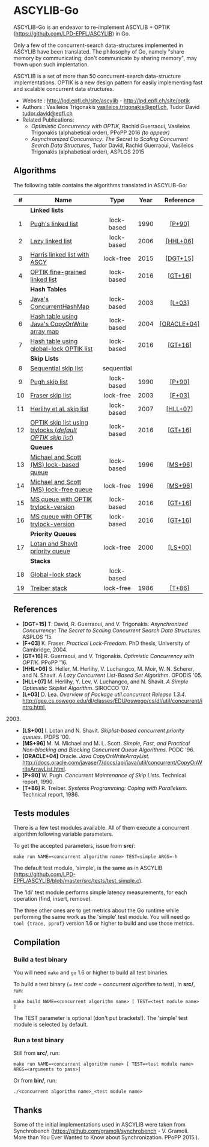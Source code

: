 ASCYLIB-Go
==========

ASCYLIB-Go is an endeavor to re-implement ASCYLIB + OPTIK (https://github.com/LPD-EPFL/ASCYLIB) in Go.

Only a few of the concurrent-search data-structures implemented in ASCYLIB have been translated.
The philosophy of Go, namely "share memory by communicating; don't communicate by sharing memory", may frown upon such implentation.

ASCYLIB is a set of more than 50 concurrent-search data-structure implementations.
OPTIK is a new design pattern for easily implementing fast and scalable concurrent data structures.

* Website             : http://lpd.epfl.ch/site/ascylib - http://lpd.epfl.ch/site/optik
* Authors             : Vasileios Trigonakis <vasileios.trigonakis@epfl.ch>,
                        Tudor David <tudor.david@epfl.ch>
* Related Publications:
  * *Optimistic Concurrency with OPTIK*,
    Rachid Guerraoui, Vasileios Trigonakis (alphabetical order),
  PPoPP 2016 *(to appear)*
  * *Asynchronized Concurrency: The Secret to Scaling Concurrent Search Data Structures*,
  Tudor David, Rachid Guerraoui, Vasileios Trigonakis (alphabetical order),
  ASPLOS 2015

Algorithms
----------

The following table contains the algorithms translated in ASCYLIB-Go:

| # |    Name                                                                               | Type       | Year | Reference                 |
|:-:|-----------|:-----:|:-----:|:-----:|
|| **Linked lists** ||||
|1|  [Pugh's linked list](./src/linkedlist_pugh.go)                                         | lock-based | 1990 | [[P+90]](#P+90)           |
|2|  [Lazy linked list](./src/linkedlist_lazy.go)                                           | lock-based | 2006 | [[HHL+06]](#HHL+06)       |
|3|  [Harris linked list with ASCY](./src/linkedlist_harris_opt.go)                         | lock-free  | 2015 | [[DGT+15]](#DGT+15)       |
|4|  [OPTIK fine-grained linked list](./src/linkedlist_optik.go)                            | lock-based | 2016 | [[GT+16]](#GT+16)         |
|| **Hash Tables** ||||
|5|  [Java's ConcurrentHashMap](./src/hashtable-java.go)                                    | lock-based | 2003 | [[L+03]](#L+03)           |
|6|  [Hash table using Java's CopyOnWrite array map](./src/hashtable-copy.go)               | lock-based | 2004 | [[ORACLE+04]](#ORACLE+04) |
|7|  [Hash table using global-lock OPTIK list](./src/hashtable-optik1.go)                   | lock-based | 2016 | [[GT+16]](#GT+16)         |
|| **Skip Lists** ||||
|8|  [Sequential skip list](./src/skiplist-seq.go)                                          | sequential |      |                           |
|9|  [Pugh skip list](./src/skiplist-pugh.go)                                               | lock-based | 1990 | [[P+90]](#P+90)           |
|10| [Fraser skip list](./src/skiplist-fraser.go)                                           | lock-free  | 2003 | [[F+03]](#F+03)           |
|11| [Herlihy et al. skip list](./src/skiplist-herlihy_lb.go)                               | lock-based | 2007 | [[HLL+07]](#HLL+07)       |
|12| [OPTIK skip list using trylocks (*default OPTIK skip list*)](./src/skiplist-optik1.go) | lock-based | 2016 | [[GT+16]](#GT+16)         |
|| **Queues** ||||
|13| [Michael and Scott (MS) lock-based queue](./src/queue-ms_lb.go)                        | lock-based | 1996 | [[MS+96]](#MS+96)         |
|14| [Michael and Scott (MS) lock-free queue](./src/queue-ms_lf.go)                         | lock-free  | 1996 | [[MS+96]](#MS+96)         |
|15| [MS queue with OPTIK trylock-version](./src/queue-optik1.go)                           | lock-based | 2016 | [[GT+16]](#GT+16)         |
|16| [MS queue with OPTIK trylock-version](./src/queue-optik2.go)                           | lock-based | 2016 | [[GT+16]](#GT+16)         |
|| **Priority Queues** ||||
|17| [Lotan and Shavit priority queue](./src/priorityqueue-lotanshavit_lf.go)               | lock-free  | 2000 | [[LS+00]](#LS+00)         |
|| **Stacks** ||||
|18| [Global-lock stack](./src/stack-lock.go)                                               | lock-based |      |                           |
|19| [Treiber stack](./src/stack-treiber.go)                                                | lock-free  | 1986 | [[T+86]](#T+86)           |

References
----------

* <a name="DGT+15">**[DGT+15]**</a>
T. David, R. Guerraoui, and V. Trigonakis.
*Asynchronized Concurrency: The Secret to Scaling Concurrent Search Data Structures*.
ASPLOS '15.
* <a name="F+03">**[F+03]**</a>
K. Fraser.
*Practical Lock-Freedom*.
PhD thesis, University of Cambridge, 2004.
* <a name="GT+16">**[GT+16]**</a>
R. Guerraoui, and V. Trigonakis.
*Optimistic Concurrency with OPTIK*.
PPoPP '16.
* <a name="HHL+06">**[HHL+06]**</a>
S. Heller, M. Herlihy, V. Luchangco, M. Moir, W. N. Scherer, and N. Shavit.
*A Lazy Concurrent List-Based Set Algorithm*.
OPODIS '05.
* <a name="HLL+07">**[HLL+07]**</a>
M. Herlihy, Y. Lev, V. Luchangco, and N. Shavit.
*A Simple Optimistic Skiplist Algorithm*.
SIROCCO '07.
* <a name="L+03">**[L+03]**</a>
D. Lea.
*Overview of Package util.concurrent Release 1.3.4*.
http://gee.cs.oswego.edu/dl/classes/EDU/oswego/cs/dl/util/concurrent/intro.html,
2003.
* <a name="LS+00">**[LS+00]**</a>
I. Lotan and N. Shavit.
*Skiplist-based concurrent priority queues*.
IPDPS '00.
* <a name="MS+96">**[MS+96]**</a>
M. M. Michael and M. L. Scott.
*Simple, Fast, and Practical Non-blocking and Blocking Concurrent Queue Algorithms*.
PODC '96.
* <a name="ORACLE+04">**[ORACLE+04]**</a>
Oracle.
*Java CopyOnWriteArrayList*.
http://docs.oracle.com/javase/7/docs/api/java/util/concurrent/CopyOnWriteArrayList.html.
* <a name="P+90">**[P+90]**</a>
W. Pugh.
*Concurrent Maintenance of Skip Lists*.
Technical report, 1990.
* <a name="T+86">**[T+86]**</a>
R. Treiber.
*Systems Programming: Coping with Parallelism*.
Technical report, 1986.

Tests modules
-------------

There is a few test modules available.
All of them execute a concurrent algorithm following variable parameters.

To get the accepted parameters, issue from **src/**:

    make run NAME=<concurrent algorithm name> TEST=simple ARGS=-h

The default test module, 'simple', is the same as in ASCYLIB (https://github.com/LPD-EPFL/ASCYLIB/blob/master/src/tests/test_simple.c).

The 'ldi' test module performs simple latency measurements, for each operation (find, insert, remove).

The three other ones are to get metrics about the Go runtime while performing the same work as the 'simple' test module.
You will need `go tool {trace, pprof}` version 1.6 or higher to build and use those metrics.

Compilation
-----------

### Build a test binary

You will need `make` and `go` 1.6 or higher to build all test binaries.

To build a test binary (= *test code* + *concurrent algorithm* to test), in **src/**, run:

    make build NAME=<concurrent algorithm name> [ TEST=<test module name> ]

The TEST parameter is optional (don't put brackets!).
The 'simple' test module is selected by default.

### Run a test binary

Still from **src/**, run:

    make run NAME=<concurrent algorithm name> [ TEST=<test module name> ARGS=<arguments to pass>]

Or from **bin/**, run:

    ./<concurrent algorithm name>_<test module name>

Thanks
------

Some of the initial implementations used in ASCYLIB were taken from Synchrobench (https://github.com/gramoli/synchrobench -  V. Gramoli. More than You Ever Wanted to Know about Synchronization. PPoPP 2015.).
